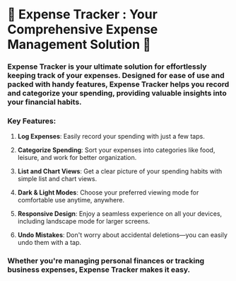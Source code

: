 # 💼 Expense Tracker : Your Comprehensive Expense Management Solution 💼


### Expense Tracker is your ultimate solution for effortlessly keeping track of your expenses. Designed for ease of use and packed with handy features, Expense Tracker helps you record and categorize your spending, providing valuable insights into your financial habits.

### Key Features:

1. **Log Expenses**: Easily record your spending with just a few taps.

2. **Categorize Spending**: Sort your expenses into categories like food, leisure, and work for better organization.
 
3. **List and Chart Views**: Get a clear picture of your spending habits with simple list and chart views.
 
4.  **Dark & Light Modes**: Choose your preferred viewing mode for comfortable use anytime, anywhere.
 
5. **Responsive Design**: Enjoy a seamless experience on all your devices, including landscape mode for larger screens.
 
6. **Undo Mistakes**: Don't worry about accidental deletions—you can easily undo them with a tap.

### Whether you're managing personal finances or tracking business expenses, Expense Tracker makes it easy.

